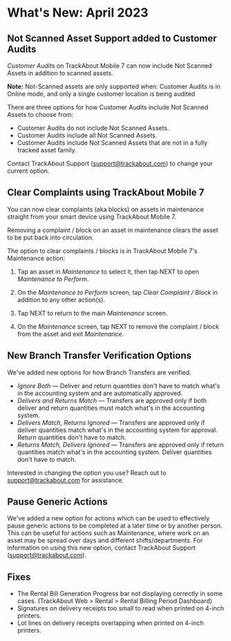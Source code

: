 # What's New: April 2023 

 

## Not Scanned Asset Support added to Customer Audits

*Customer Audits* on TrackAbout Mobile 7 can now include Not Scanned Assets in addition to scanned assets.

**Note:** Not-Scanned assets are only supported when: Customer Audits is in Online mode, and only a single customer location is being audited

There are three options for how Customer Audits include Not Scanned Assets to choose from:

* Customer Audits do not include Not Scanned Assets.
* Customer Audits include all Not Scanned Assets.
* Customer Audits include Not Scanned Assets that are not in a fully tracked asset family.

Contact TrackAbout Support (support@trackabout.com) to change your current option. 


## Clear Complaints using TrackAbout Mobile 7
You can now clear complaints (aka blocks) on assets in maintenance straight from your smart device using TrackAbout Mobile 7.

Removing a complaint / block on an asset in maintenance clears the asset to be put back into circulation. 

The option to clear complaints / blocks is in TrackAbout Mobile 7's Maintenance action: 

1. Tap an asset in *Maintenance* to select it, then tap NEXT to open *Maintenance to Perform*.

2. On the *Maintenance to Perform* screen, tap *Clear Complaint / Block* in addition to any other action(s). 

3. Tap NEXT to return to the main *Maintenance* screen.

4. On the *Maintenance* screen, tap NEXT to remove the complaint / block from the asset and exit *Maintenance*.


## New Branch Transfer Verification Options
We've added new options for how Branch Transfers are verified.

* *Ignore Both* — Deliver and return quantities don't have to match what's in the accounting system and are automatically approved.
* *Delivers and Returns Match* — Transfers are approved only if both deliver and return quantities must match what's in the accounting system. 
* *Delivers Match, Returns Ignored* — Transfers are approved only if deliver quantities match what's in the accounting system for approval. Return quantities don't have to match. 
* *Returns Match, Delivers Ignored* — Transfers are approved only if return quantities match what's in the accounting system. Deliver quantities don't have to match.

Interested in changing the option you use? Reach out to support@trackabout.com for assistance. 


## Pause Generic Actions
We've added a new option for actions which can be used to effectively pause generic actions to be completed at a later time or by another person. This can be useful for actions such as Maintenance, where work on an asset may be spread over days and different shifts/departments. For information on using this new option, contact TrackAbout Support (support@trackabout.com).


## Fixes
* The Rental Bill Generation Progress bar not displaying correctly in some cases. (TrackAbout Web > Rental > Rental Billing Period Dashboard)
* Signatures on delivery receipts too small to read when printed on 4-inch printers.
* Lot lines on delivery receipts overlapping when printed on 4-inch printers.
